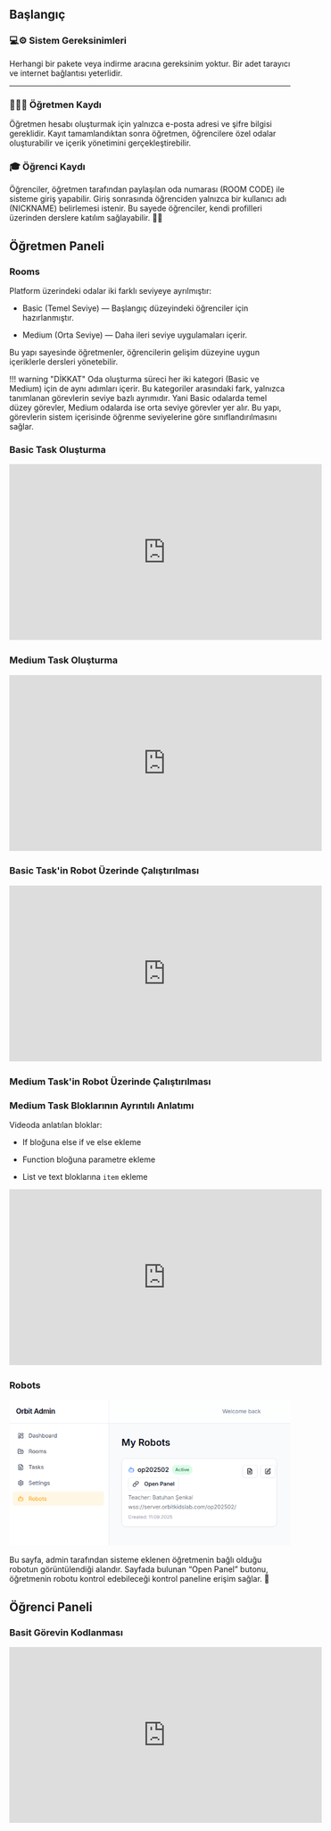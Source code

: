 ## Başlangıç
### 💻⚙️ Sistem Gereksinimleri 
Herhangi bir pakete veya indirme aracına gereksinim yoktur. Bir adet tarayıcı ve internet bağlantısı yeterlidir. 

---
### 👩🏻‍🏫 Öğretmen Kaydı
Öğretmen hesabı oluşturmak için yalnızca e-posta adresi ve şifre bilgisi gereklidir.
Kayıt tamamlandıktan sonra öğretmen, öğrencilere özel odalar oluşturabilir ve içerik yönetimini gerçekleştirebilir.

### 🎓 Öğrenci Kaydı
Öğrenciler, öğretmen tarafından paylaşılan oda numarası (ROOM CODE) ile sisteme giriş yapabilir.
Giriş sonrasında öğrenciden yalnızca bir kullanıcı adı (NICKNAME) belirlemesi istenir.
Bu sayede öğrenciler, kendi profilleri üzerinden derslere katılım sağlayabilir. 👩‍💻

## Öğretmen Paneli
### Rooms
Platform üzerindeki odalar iki farklı seviyeye ayrılmıştır:

+ Basic (Temel Seviye) — Başlangıç düzeyindeki öğrenciler için hazırlanmıştır.

+ Medium (Orta Seviye) — Daha ileri seviye uygulamaları içerir.

Bu yapı sayesinde öğretmenler, öğrencilerin gelişim düzeyine uygun içeriklerle dersleri yönetebilir. 

!!! warning "DİKKAT"
    Oda oluşturma süreci her iki kategori (Basic ve Medium) için de aynı adımları içerir.
    Bu kategoriler arasındaki fark, yalnızca tanımlanan görevlerin seviye bazlı ayrımıdır.
    Yani Basic odalarda temel düzey görevler, Medium odalarda ise orta seviye görevler yer alır.
    Bu yapı, görevlerin sistem içerisinde öğrenme seviyelerine göre sınıflandırılmasını sağlar.



### Basic Task Oluşturma
<iframe width="560" height="315"
    src="https://www.youtube.com/embed/QD5ic5xB__4" 
    title="YouTube video player"
    frameborder="0"
    allow="accelerometer; autoplay; clipboard-write; encrypted-media; gyroscope; picture-in-picture"
    allowfullscreen>
</iframe>
  
### Medium Task Oluşturma
<iframe width="560" height="315"
    src="https://www.youtube.com/embed/-2Ut-s4M_SQ" 
    title="YouTube video player"
    frameborder="0"
    allow="accelerometer; autoplay; clipboard-write; encrypted-media; gyroscope; picture-in-picture"
    allowfullscreen>
</iframe>

### Basic Task'in Robot Üzerinde Çalıştırılması
<iframe width="560" height="315"
    src="https://www.youtube.com/embed/AxAg6ZONfr4" 
    title="YouTube video player"
    frameborder="0"
    allow="accelerometer; autoplay; clipboard-write; encrypted-media; gyroscope; picture-in-picture"
    allowfullscreen>
</iframe>

### Medium Task'in Robot Üzerinde Çalıştırılması


### Medium Task Bloklarının Ayrıntılı Anlatımı

Videoda anlatılan bloklar:

+ If bloğuna else if ve else ekleme

+ Function bloğuna parametre ekleme

+ List ve text bloklarına `item` ekleme

<iframe width="560" height="315"
    src="https://www.youtube.com/embed/7AVII3ycv4g" 
    title="YouTube video player"
    frameborder="0"
    allow="accelerometer; autoplay; clipboard-write; encrypted-media; gyroscope; picture-in-picture"
    allowfullscreen>
</iframe>


### Robots 

![](assets/robot_page.png)

Bu sayfa, admin tarafından sisteme eklenen öğretmenin bağlı olduğu robotun görüntülendiği alandır.
Sayfada bulunan “Open Panel” butonu, öğretmenin robotu kontrol edebileceği kontrol paneline erişim sağlar. 🤖


## Öğrenci Paneli

### Basit Görevin Kodlanması

<div class="video-container">
    <iframe width="560" height="315"
        src="https://www.youtube.com/embed/F0QlPf13xc4" 
        title="YouTube video player"
        frameborder="0"
        allow="accelerometer; autoplay; clipboard-write; encrypted-media; gyroscope; picture-in-picture"
        allowfullscreen
    </iframe>
</div>

!!! info "İKONLAR"
    | İKON | İSİM | GÖREV |
    |:-----|:----:|------:|
    | ![Yeşil Bayrak](assets/icons/yesil_bayrak.png){ width=60px } | Yeşil Bayrak | Programı başlatmak için kullanılır. |
    | ![Kırmızı Bayrak](assets/icons/kirmizi_bayrak.png){ width=60px } | Kırmızı Bayrak | Programı durdurmak için kullanılır. |
    | ![İleri](assets/icons/ileri.png){ width=60px } | İleri | Robotu bir adım ileri götürür. |
    | ![Sağa Dönüş](assets/icons/saga_don.png){ width=60px } | Sağa Dönüş | Robotu sağa döndürür. |
    | ![Sola Dönüş](assets/icons/sola_don.png){ width=60px } | Sola Dönüş | Robotu sola döndürür. |
    | ![Döngü](assets/icons/dongu.png){ width=60px } | Döngü | İçine yazılan komutları tekrar tekrar çalıştırmayı sağlar. |
    | ![Sıcaklık Ölçümü](assets/icons/sicaklik.png){ width=60px } | Sıcaklık Ölçümü | Ortam sıcaklığını ölçer. |
    | ![Ses Kaydı](assets/icons/ses_kaydi.png){ width=60px } | Ses Kaydı | Öğrencinin mikrofon aracılığıyla ses kaydetmesini sağlar. |

### Medium Görevin Kodlanması

<div class="video-container">
    <iframe width="560" height="315"
        src="https://www.youtube.com/embed/ZCj5bfg4zHA" 
        title="YouTube video player"
        frameborder="0"
        allow="accelerometer; autoplay; clipboard-write; encrypted-media; gyroscope; picture-in-picture"
        allowfullscreen
    </iframe>
</div>


